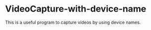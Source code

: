 # VideoCapture-with-device-name

This is a useful program to capture videos by using device names. 

